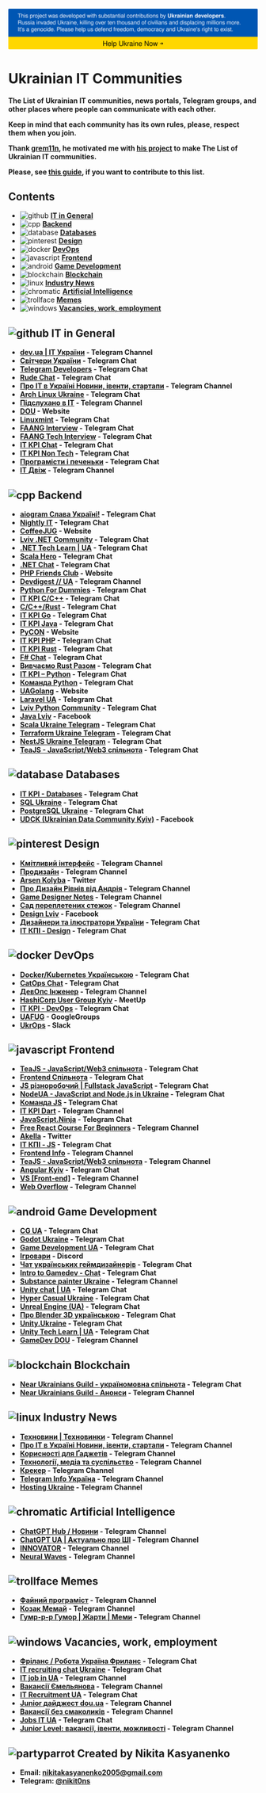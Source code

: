 [![Stand With Ukraine](https://raw.githubusercontent.com/vshymanskyy/StandWithUkraine/main/banner-direct.svg)](https://stand-with-ukraine.pp.ua/)

# Ukrainian IT Communities

**The List of Ukrainian IT communities, news portals, Telegram groups, and other places where people can communicate with each other.**

**Keep in mind that each community has its own rules, please, respect them when you join.**

**Thank [grem11n](https://github.com/grem11n), he motivated me with [his project](https://github.com/grem11n/awesome-it-communities-ua) to make The List of Ukrainian IT communities.**

**Please, see [this guide](https://github.com/nikit0ns/Ukrainian_IT_Communities/blob/master/CONTRIBUTING.md), if you want to contribute to this list.**

## Contents

- <img src="https://github.com/buildkite/emojis/blob/main/img-buildkite-64/github.png" width="20" height="20" alt="github"/> **[IT in General](#-it-in-general)**
- <img src="https://github.com/buildkite/emojis/blob/main/img-buildkite-64/cpp.png" width="20" height="20" alt="cpp"/> **[Backend](#-backend)**
- <img src="https://github.com/buildkite/emojis/blob/main/img-buildkite-64/database.png" width="20" height="20" alt="database"/> **[Databases](#-databases)**
- <img src="https://github.com/buildkite/emojis/blob/main/img-buildkite-64/pinterest.png" width="20" height="20" alt="pinterest"/> **[Design](#-design)**
- <img src="https://github.com/buildkite/emojis/blob/main/img-buildkite-64/docker.png" width="20" height="20" alt="docker"/> **[DevOps](#-devops)**
- <img src="https://github.com/buildkite/emojis/blob/main/img-buildkite-64/javascript.png" width="20" height="20" alt="javascript"/> **[Frontend](#-frontend)**
- <img src="https://github.com/buildkite/emojis/blob/main/img-buildkite-64/android.png" width="20" height="20" alt="android"/> **[Game Development](#-game-development)**
- <img src="https://bafkreigaiecsgozttlzmkd5ztxl22m5vs4xnldci74tmj2rbed7nyuwode.ipfs.nftstorage.link" width="20" height="20" alt="blockchain"/> **[Blockchain](#-blockchain)** 
- <img src="https://github.com/buildkite/emojis/blob/main/img-buildkite-64/linux.png" width="20" height="20" alt="linux"/> **[Industry News](#-industry-news)**
- <img src="https://github.com/buildkite/emojis/blob/main/img-buildkite-64/chromatic.png" width="20" height="20" alt="chromatic"/> **[Artificial Intelligence](#-artificial-intelligence)**
- <img src="https://github.com/buildkite/emojis/blob/main/img-buildkite-64/trollface.png" width="20" height="20" alt="trollface"/> **[Memes](#-memes)**
- <img src="https://github.com/buildkite/emojis/blob/main/img-buildkite-64/windows.png" width="20" height="20" alt="windows"/> **[Vacancies, work, employment](#-vacancies-work-employment)**

## <img src="https://github.com/buildkite/emojis/blob/main/img-buildkite-64/github.png" width="20" height="20" alt="github"/> IT in General

- **[dev.ua | IT України](https://t.me/devukraine) - Telegram Channel**
- **[Світчери України](https://t.me/it_switchers_ukraine) - Telegram Chat**
- **[Telegram Developers](https://t.me/botoid) - Telegram Chat**
- **[Rude Chat](https://t.me/rude_chat) - Telegram Chat**
- **[Про IT в Україні Новини, івенти, стартапи](https://t.me/uatech_info) - Telegram Channel**
- **[Arch Linux Ukraine](https://t.me/archlinux_ukraine) - Telegram Chat**
- **[Підслухано в ІТ](https://t.me/fivekusd) - Telegram Channel**
- **[DOU](https://dou.ua/) - Website** 
- **[Linuxmint](https://t.me/linuxmint_com) - Telegram Chat**
- **[FAANG Interview](https://t.me/FaangInterview) - Telegram Chat** 
- **[FAANG Tech Interview](https://t.me/FaangTechInterview) - Telegram Chat** 
- **[IT KPI Chat](https://t.me/itkpi_flood) - Telegram Chat**
- **[IT KPI Non Tech](https://t.me/itkpi_non_tech) - Telegram Chat**
- **[Програмісти і печеньки](https://t.me/include_anime) - Telegram Chat**
- **[IT Двіж](https://t.me/it_dvizh_ua) - Telegram Channel**

## <img src="https://github.com/buildkite/emojis/blob/main/img-buildkite-64/cpp.png" width="20" height="20" alt="cpp"/> Backend

- **[aiogram Слава Україні!](https://t.me/aiogramua) - Telegram Chat**
- **[Nightly IT](https://t.me/itcrowdua) - Telegram Chat** 
- **[CoffeeJUG](https://www.coffeejug.org/) - Website**
- **[Lviv .NET Community](https://t.me/lvivdotnet) - Telegram Chat**
- **[.NET Tech Learn | UA](https://t.me/net_tech_learn) - Telegram Chat**
- **[Scala Hero](https://t.me/scala_hero) - Telegram Chat**
- **[.NET Chat](https://t.me/dotnet_chat) - Telegram Chat**
- **[PHP Friends Club](https://phpfriends.club/) - Website**
- **[Devdigest // UA](https://t.me/devdigest_ua) - Telegram Channel**
- **[Python For Dummies](https://t.me/python_for_dummies) - Telegram Chat** 
- **[IT KPI C/C++](https://t.me/itkpi_cpp) - Telegram Chat**
- **[C/C++/Rust](https://t.me/cplusplusua) - Telegram Chat**
- **[IT KPI Go](https://t.me/itkpi_go) - Telegram Chat**
- **[IT KPI Java](https://t.me/itkpi_java) - Telegram Chat** 
- **[PyCON](https://www.meetup.com/uapycon/) - Website**
- **[IT KPI PHP](https://t.me/itkpi_php) - Telegram Chat**
- **[IT KPI Rust](https://t.me/itkpi_rust) - Telegram Chat**
- **[F# Chat](https://t.me/fsharp_chat) - Telegram Chat**
- **[Вивчаємо Rust Разом](https://t.me/rustlang_ua) - Telegram Chat**
- **[IT KPI – Python](https://t.me/itkpi_python) - Telegram Chat**
- **[Команда Python](https://t.me/chatpythonua) - Telegram Chat**
- **[UAGolang](https://www.meetup.com/uagolang/) - Website**
- **[Laravel UA](https://t.me/laravel_ua) - Telegram Chat**
- **[Lviv Python Community](https://t.me/lviv_python_community) - Telegram Chat** 
- **[Java Lviv](https://www.facebook.com/groups/jug.lviv/) - Facebook**
- **[Scala Ukraine Telegram](https://t.me/scala_ukraine) - Telegram Chat**
- **[Terraform Ukraine Telegram](https://t.me/terraform_ukraine) - Telegram Chat**
- **[NestJS Ukraine Telegram](https://t.me/nest_ukraine) - Telegram Chat** 
- **[TeaJS - JavaScript/Web3 спільнота](https://t.me/teajsukraine) - Telegram Chat**

## <img src="https://github.com/buildkite/emojis/blob/main/img-buildkite-64/database.png" width="20" height="20" alt="database"/> Databases

- **[IT KPI - Databases](https://t.me/itkpi_db) - Telegram Chat**
- **[SQL Ukraine](https://t.me/sql_ua) - Telegram Chat** 
- **[PostgreSQL Ukraine](https://t.me/PostgresUkraine) - Telegram Chat**
- **[UDCK (Ukrainian Data Community Kyiv)](https://www.facebook.com/groups/kssug/) - Facebook**

## <img src="https://github.com/buildkite/emojis/blob/main/img-buildkite-64/pinterest.png" width="20" height="20" alt="pinterest"/> Design

- **[Кмітливий інтерфейс](https://t.me/kmitlyvo) - Telegram Channel**
- **[Продизайн](https://t.me/prodesign_in_ua) - Telegram Channel**
- **[Arsen Kolyba](https://twitter.com/arsenkolyba) - Twitter**
- **[Про Дизайн Рівнів від Андрія](https://t.me/ualeveldesign) - Telegram Channel**
- **[Game Designer Notes](https://t.me/GameDesigner_Notes) - Telegram Channel**
- **[Сад переплетених стежок](https://t.me/garden_of_forking_paths) - Telegram Channel**
- **[Design Lviv](https://www.facebook.com/groups/272786659415583) - Facebook**
- **[Дизайнери та ілюстратори України](https://t.me/illustukr) - Telegram Chat**
- **[ІТ КПІ - Design](https://t.me/itkpi_design) - Telegram Chat**

## <img src="https://github.com/buildkite/emojis/blob/main/img-buildkite-64/docker.png" width="20" height="20" alt="docker"/> DevOps

- **[Docker/Kubernetes Українською](https://t.me/k8s_ua) - Telegram Chat**
- **[CatOps Chat](https://t.me/catops_chat) - Telegram Chat**
- **[ДевОпс Інженер](https://t.me/devopsengineer) - Telegram Channel**
- **[HashiCorp User Group Kyiv](https://www.meetup.com/Kyiv-HashiCorp-User-Group/) - MeetUp**
- **[IT KPI - DevOps](https://t.me/itkpi_devops) - Telegram Chat**
- **[UAFUG](https://groups.google.com/g/uafug) - GoogleGroups**
- **[UkrOps](https://ukrops.club/) - Slack**

## <img src="https://github.com/buildkite/emojis/blob/main/img-buildkite-64/javascript.png" width="20" height="20" alt="javascript"/> Frontend

- **[TeaJS - JavaScript/Web3 спільнота](https://t.me/teajsukraine) - Telegram Chat**
- **[Frontend Спільнота](https://t.me/frontend_community_ua) - Telegram Chat**
- **[JS різноробочий | Fullstack JavaScript](https://t.me/fullstack_devs) - Telegram Chat**
- **[NodeUA - JavaScript and Node.js in Ukraine](https://t.me/nodeua) - Telegram Chat**
- **[Команда JS](https://t.me/chatjsua) - Telegram Chat**
- **[IT KPI Dart](https://t.me/dart_itkpi) - Telegram Channel**
- **[JavaScript.Ninja](https://t.me/javascript_ninja) - Telegram Chat**
- **[Free React Course For Beginners](https://t.me/reactbeginners) - Telegram Channel**
- **[Akella](https://twitter.com/akella) - Twitter**
- **[ІТ КПІ - JS](https://t.me/itkpi_js) - Telegram Chat**
- **[Frontend Info](https://t.me/frontend_info) - Telegram Channel**
- **[TeaJS - JavaScript/Web3 спільнота](https://t.me/teajsannouncements) - Telegram Channel**
- **[Angular Kyiv](https://t.me/angularkyiv) - Telegram Chat**
- **[VS [Front-end]](https://t.me/VS_FRONTEND) - Telegram Channel**
- **[Web Overflow](https://t.me/web_overflow) - Telegram Channel**

## <img src="https://github.com/buildkite/emojis/blob/main/img-buildkite-64/android.png" width="20" height="20" alt="android"/> Game Development

- **[CG UA](https://t.me/cgi_ua) - Telegram Chat**
- **[Godot Ukraine](https://t.me/GodotUkraine) - Telegram Chat**
- **[Game Development UA](https://t.me/gamedevua) - Telegram Chat**
- **[Ігровари](https://discord.gg/tMEJx47v8U) - Discord**
- **[Чат українських геймдизайнерів](https://t.me/gamedesignUA_chat) - Telegram Chat**
- **[Intro to Gamedev - Chat](https://t.me/kpigamedev_chat) - Telegram Chat**
- **[Substance painter Ukraine](https://t.me/SP_Ukraine) - Telegram Channel**
- **[Unity chat | UA](https://t.me/unity_ua_chat) - Telegram Chat**
- **[Hyper Casual Ukraine](https://t.me/HyperCasualUkraine) - Telegram Chat**
- **[Unreal Engine (UA)](https://t.me/ua_ue) - Telegram Chat**
- **[Про Blender 3D українською](https://t.me/blender_ua) - Telegram Chat**
- **[Unity.Ukraine](https://t.me/unity_ukraine) - Telegram Chat**
- **[Unity Tech Learn | UA](https://t.me/unity_tech_learn) - Telegram Chat**
- **[GameDev DOU](https://t.me/gamedev_dou) - Telegram Channel**

## <img src="https://bafkreigaiecsgozttlzmkd5ztxl22m5vs4xnldci74tmj2rbed7nyuwode.ipfs.nftstorage.link" width="20" height="20" alt="blockchain"/> Blockchain

- **[Near Ukrainians Guild - україномовна спільнота](https://t.me/nearprotocolua) - Telegram Chat**
- **[Near Ukrainians Guild - Анонси](https://t.me/nearprotocoluachannel) - Telegram Channel**

## <img src="https://github.com/buildkite/emojis/blob/main/img-buildkite-64/linux.png" width="20" height="20" alt="linux"/> Industry News

- **[Техновини | Техновинки](https://t.me/technews_ua) - Telegram Channel**
- **[Про IT в Україні Новини, івенти, стартапи](https://t.me/uatech_info) - Telegram Channel**
- **[Корисності для Ґаджетів](https://t.me/korysnosti) - Telegram Channel**
- **[Технології, медіа та суспільство](https://t.me/brodetsky) - Telegram Channel**
- **[Крекер](https://t.me/cracker_ua) - Telegram Channel**
- **[Telegram Info Україна](https://t.me/tginfouk) - Telegram Channel**
- **[Hosting Ukraine](https://t.me/ukrainecomua) - Telegram Channel**

## <img src="https://github.com/buildkite/emojis/blob/main/img-buildkite-64/chromatic.png" width="20" height="20" alt="chromatic"/> Artificial Intelligence

- **[ChatGPT Hub / Новини](https://t.me/+Sqaz4r15zYMzNjYy) - Telegram Channel**
- **[ChatGPT UA | Актуально про ШІ](https://t.me/+2eLa4anP5Z5hNzIy) - Telegram Channel**
- **[INNOVATOR](https://t.me/innovator_ua) - Telegram Channel**
- **[Neural Waves](https://t.me/NeuralWaves) - Telegram Channel**

## <img src="https://github.com/buildkite/emojis/blob/main/img-buildkite-64/trollface.png" width="20" height="20" alt="trollface"/> Memes

- **[Файний програміст](https://t.me/+CdT9UzL76dM0MTdi) - Telegram Channel**
- **[Козак Мемай](https://t.me/kozakmem) - Telegram Channel**
- **[Гумр-р-р Гумор | Жарти | Меми](https://t.me/fun_ua) - Telegram Channel**

## <img src="https://github.com/buildkite/emojis/blob/main/img-buildkite-64/windows.png" width="20" height="20" alt="windows"/> Vacancies, work, employment

- **[Фріланс / Робота Україна Фриланс](https://t.me/any_work_ua) - Telegram Chat**
- **[IT recruiting chat Ukraine](https://t.me/recruitingUA) - Telegram Chat**
- **[IT job in UA](https://t.me/jobinit) - Telegram Channel**
- **[Вакансії Ємельянова](https://t.me/wwjobs) - Telegram Channel**
- **[IT Recruitment UA](https://t.me/itrecruit_ua) - Telegram Chat**
- **[Junior дайджест dou.ua](https://t.me/junior_dou_ua) - Telegram Channel**
- **[Вакансії без смаколиків](https://t.me/kpi_work) - Telegram Channel**
- **[Jobs IT UA](https://t.me/jobsitua) - Telegram Chat**
- **[Junior Level: вакансії, івенти, можливості](https://t.me/+_4OZTSkAl3xhYTk6) - Telegram Channel**

## <img src="https://github.com/buildkite/emojis/blob/main/img-buildkite-64/partyparrot.gif" width="20" height="20" alt="partyparrot"/> Created by Nikita Kasyanenko

- **Email: nikitakasyanenko2005@gmail.com**
- **Telegram: [@nikit0ns](https://t.me/nikit0ns)**
